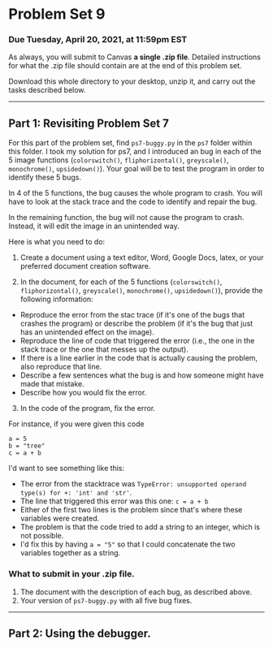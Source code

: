 # Problem Set 9

### Due Tuesday, April 20, 2021, at 11:59pm EST

As always, you will submit to Canvas **a single .zip file**. Detailed instructions for what the .zip file should contain are at the end of this problem set. 

Download this whole directory to your desktop, unzip it, and carry out the tasks described below.


---

## Part 1: Revisiting Problem Set 7
For this part of the problem set, find `ps7-buggy.py` in the `ps7` folder within this folder. I took my solution for ps7, and I introduced an bug in each of the 5 image functions (`colorswitch()`, `fliphorizontal()`, `greyscale()`, `monochrome()`, `upsidedown()`). Your goal will be to test the program in order to identify these 5 bugs. 

In 4 of the 5 functions, the bug causes the whole program to crash. You will have to look at the stack trace and the code to identify and repair the bug.

In the remaining function, the bug will not cause the program to crash. Instead, it will edit the image in an unintended way.

Here is what you need to do:

1. Create a document using a text editor, Word, Google Docs, latex, or your preferred document creation software.

2. In the document, for each of the 5 functions (`colorswitch()`, `fliphorizontal()`, `greyscale()`, `monochrome()`, `upsidedown()`), provide the following information:

* Reproduce the error from the stac trace (if it's one of the bugs that crashes the program) or describe the problem (if it's the bug that just has an unintended effect on the image).
* Reproduce the line of code that triggered the error (i.e., the one in the stack trace or the one that messes up the output).
* If there is a line earlier in the code that is actually causing the problem, also reproduce that line.
* Describe a few sentences what the bug is and how someone might have made that mistake.
* Describe how you would fix the error. 

3. In the code of the program, fix the error.

For instance, if you were given this code

```
a = 5
b = "tree"
c = a + b
```

I'd want to see something like this:

* The error from the stacktrace was  `TypeError: unsupported operand type(s) for +: 'int' and 'str'`.
* The line that triggered this error was this one: `c = a + b`
* Either of the first two lines is the problem since that's where these variables were created.
* The problem is that the code tried to add a string to an integer, which is not possible. 
* I'd fix this by having `a = "5"` so that I could concatenate the two variables together as a string.


### What to submit in your .zip file.
1. The document with the description of each bug, as described above. 
2. Your version of `ps7-buggy.py` with all five bug fixes.

---

## Part 2: Using the debugger.


